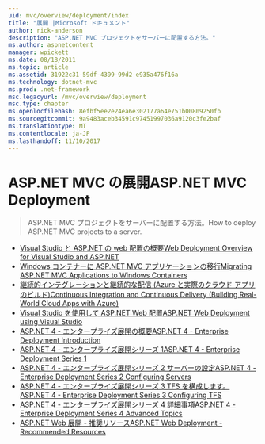 ```yaml
---
uid: mvc/overview/deployment/index
title: "展開 |Microsoft ドキュメント"
author: rick-anderson
description: "ASP.NET MVC プロジェクトをサーバーに配置する方法。"
ms.author: aspnetcontent
manager: wpickett
ms.date: 08/18/2011
ms.topic: article
ms.assetid: 31922c31-59df-4399-99d2-e935a476f16a
ms.technology: dotnet-mvc
ms.prod: .net-framework
msc.legacyurl: /mvc/overview/deployment
msc.type: chapter
ms.openlocfilehash: 8efbf5ee2e24ea6e302177a64e751b00809250fb
ms.sourcegitcommit: 9a9483aceb34591c97451997036a9120c3fe2baf
ms.translationtype: MT
ms.contentlocale: ja-JP
ms.lasthandoff: 11/10/2017
---
```

# <a name="aspnet-mvc-deployment"></a><span data-ttu-id="a1aeb-103">ASP.NET MVC の展開</span><span class="sxs-lookup"><span data-stu-id="a1aeb-103">ASP.NET MVC Deployment</span></span>

> <span data-ttu-id="a1aeb-104">ASP.NET MVC プロジェクトをサーバーに配置する方法。</span><span class="sxs-lookup"><span data-stu-id="a1aeb-104">How to deploy ASP.NET MVC projects to a server.</span></span>

- [<span data-ttu-id="a1aeb-105">Visual Studio と ASP.NET の web 配置の概要</span><span class="sxs-lookup"><span data-stu-id="a1aeb-105">Web Deployment Overview for Visual Studio and ASP.NET</span></span>](https://msdn.microsoft.com/library/dd394698)
- [<span data-ttu-id="a1aeb-106">Windows コンテナーに ASP.NET MVC アプリケーションの移行</span><span class="sxs-lookup"><span data-stu-id="a1aeb-106">Migrating ASP.NET MVC Applications to Windows Containers</span></span>](docker-aspnetmvc.md)
- [<span data-ttu-id="a1aeb-107">継続的インテグレーションと継続的な配信 (Azure と実際のクラウド アプリのビルド)</span><span class="sxs-lookup"><span data-stu-id="a1aeb-107">Continuous Integration and Continuous Delivery (Building Real-World Cloud Apps with Azure)</span></span>](../../../aspnet/overview/developing-apps-with-windows-azure/building-real-world-cloud-apps-with-windows-azure/continuous-integration-and-continuous-delivery.md)
- [<span data-ttu-id="a1aeb-108">Visual Studio を使用して ASP.NET Web 配置</span><span class="sxs-lookup"><span data-stu-id="a1aeb-108">ASP.NET Web Deployment using Visual Studio</span></span>](../../../web-forms/overview/deployment/visual-studio-web-deployment/index.md)
- [<span data-ttu-id="a1aeb-109">ASP.NET 4 - エンタープライズ展開の概要</span><span class="sxs-lookup"><span data-stu-id="a1aeb-109">ASP.NET 4 - Enterprise Deployment Introduction</span></span>](../../../web-forms/overview/deployment/deploying-web-applications-in-enterprise-scenarios/index.md)
- [<span data-ttu-id="a1aeb-110">ASP.NET 4 - エンタープライズ展開シリーズ 1</span><span class="sxs-lookup"><span data-stu-id="a1aeb-110">ASP.NET 4 - Enterprise Deployment Series 1</span></span>](../../../web-forms/overview/deployment/web-deployment-in-the-enterprise/index.md)
- [<span data-ttu-id="a1aeb-111">ASP.NET 4 - エンタープライズ展開シリーズ 2 サーバーの設定</span><span class="sxs-lookup"><span data-stu-id="a1aeb-111">ASP.NET 4 - Enterprise Deployment Series 2 Configuring Servers</span></span>](../../../web-forms/overview/deployment/configuring-server-environments-for-web-deployment/index.md)
- [<span data-ttu-id="a1aeb-112">ASP.NET 4 - エンタープライズ展開シリーズ 3 TFS を構成します。</span><span class="sxs-lookup"><span data-stu-id="a1aeb-112">ASP.NET 4 - Enterprise Deployment Series 3 Configuring TFS</span></span>](../../../web-forms/overview/deployment/configuring-team-foundation-server-for-web-deployment/index.md)
- [<span data-ttu-id="a1aeb-113">ASP.NET 4 - エンタープライズ展開シリーズ 4 詳細事項</span><span class="sxs-lookup"><span data-stu-id="a1aeb-113">ASP.NET 4 - Enterprise Deployment Series 4 Advanced Topics</span></span>](../../../web-forms/overview/deployment/advanced-enterprise-web-deployment/index.md)
- [<span data-ttu-id="a1aeb-114">ASP.NET Web 展開 - 推奨リソース</span><span class="sxs-lookup"><span data-stu-id="a1aeb-114">ASP.NET Web Deployment - Recommended Resources</span></span>](../../../whitepapers/aspnet-web-deployment-content-map.md)
